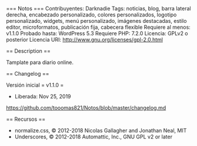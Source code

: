 === Notos ===
Contribuyentes: Darknadie
Tags: noticias, blog, barra lateral derecha, encabezado personalizado, colores personalizados, logotipo personalizado, widgets, menú personalizado, imágenes destacadas, estilo editor, microformatos, publicación fija, cabecera flexible
Requiere al menos: v1.1.0
Probado hasta: WordPress 5.3
Requiere PHP: 7.2.0
Licencia: GPLv2 o posterior
Licencia URI: http://www.gnu.org/licenses/gpl-2.0.html

== Description ==

Tamplate para diario online.

== Changelog ==



Versión inicial
= v1.1.0 =
* Liberada: Nov 25, 2019

https://github.com/tooomas821/Notos/blob/master/changelog.md

== Recursos ==
* normalize.css, © 2012-2018 Nicolas Gallagher and Jonathan Neal, MIT
* Underscores, © 2012-2018 Automattic, Inc., GNU GPL v2 or later
